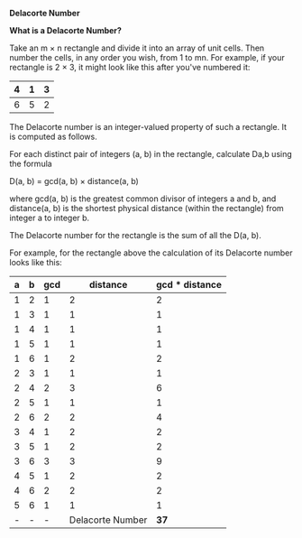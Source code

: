**Delacorte Number**

**What is a Delacorte Number?**

Take an m × n rectangle and divide it into an array of unit cells. Then number the cells, in any order you wish, from 1 to mn. For example, if your rectangle is 2 × 3, it might look like this after you've numbered it:

| 4 | 1 | 3 |
|---|---|---|
| 6 | 5 | 2 |

The Delacorte number is an integer-valued property of such a rectangle. It is computed as follows.

For each distinct pair of integers (a, b) in the rectangle, calculate Da,b using the formula

D(a, b) = gcd(a, b) × distance(a, b)

where gcd(a, b) is the greatest common divisor of integers a and b, and distance(a, b) is the shortest physical distance (within the rectangle) from integer a to integer b.

The Delacorte number for the rectangle is the sum of all the D(a, b).

For example, for the rectangle above the calculation of its Delacorte number looks like this:


| a | b | gcd | distance | gcd * distance |
|---|---|-----|----------|----------------|
| 1 | 2 | 1   | 2        | 2              |
| 1 | 3 | 1   | 1        | 1              |
| 1 | 4 | 1   | 1        | 1              |
| 1 | 5 | 1   | 1        | 1              |
| 1 | 6 | 1   | 2        | 2              |
| 2 | 3 | 1   | 1        | 1              |
| 2 | 4 | 2   | 3        | 6              |
| 2 | 5 | 1   | 1        | 1              |
| 2 | 6 | 2   | 2        | 4              |
| 3 | 4 | 1   | 2        | 2              |
| 3 | 5 | 1   | 2        | 2              |
| 3 | 6 | 3   | 3        | 9              |
| 4 | 5 | 1   | 2        | 2              |
| 4 | 6 | 2   | 2        | 2              |
| 5 | 6 | 1   | 1        | 1              |
|- | -  | -   | Delacorte Number | **37** |
